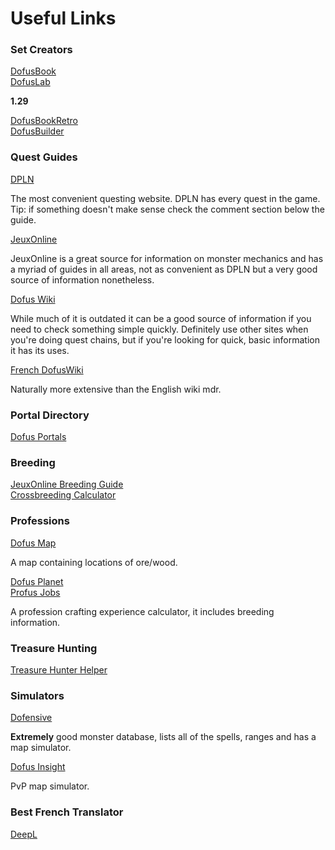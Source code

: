 # Useful Links

### Set Creators

[DofusBook](https://www.dofusbook.net/en/)  
[DofusLab](https://dofuslab.io/)

**1.29**

[DofusBookRetro](https://retro.dofusbook.net/en/)  
[DofusBuilder](https://dofusbuilder.com/)

### Quest Guides

[DPLN](https://www.dofuspourlesnoobs.com/) 

The most convenient questing website. DPLN has every quest in the game. Tip: if something doesn't make sense check the comment section below the guide. 

[JeuxOnline](https://dofus.jeuxonline.info/)

JeuxOnline is a great source for information on monster mechanics and has a myriad of guides in all areas, not as convenient as DPLN but a very good source of information nonetheless.

[Dofus Wiki](https://dofuswiki.fandom.com/wiki/Dofus_Wiki)

While much of it is outdated it can be a good source of information if you need to check something simple quickly. Definitely use other sites when you're doing quest chains, but if you're looking for quick, basic information it has its uses.

[French DofusWiki](https://wiki-dofus.eu/w/Accueil)

Naturally more extensive than the English wiki mdr.

### Portal Directory

[Dofus Portals](https://dofus-portals.fr/portails/66)

### Breeding

[JeuxOnline Breeding Guide](https://forums.jeuxonline.info/sujet/725659/montures-guide-de-l-eleveur)  
[Crossbreeding Calculator](http://felis-silvestris.lescigales.org/)

### Professions

[Dofus Map](https://dofus-map.com/)

A map containing locations of ore/wood.

[Dofus Planet](https://www.dofusplanet.com/metier)  
[Profus Jobs](https://profus.net/jobs)

A profession crafting experience calculator, it includes breeding information.

### Treasure Hunting

[Treasure Hunter Helper](https://dofus-map.com/en/hunt)

### Simulators

[Dofensive](https://dofensive.com/en)

**Extremely** good monster database, lists all of the spells, ranges and has a map simulator.

[Dofus Insight](https://dofus-insight.com/)

PvP map simulator.

### Best French Translator

[DeepL](https://www.deepl.com/translator)
